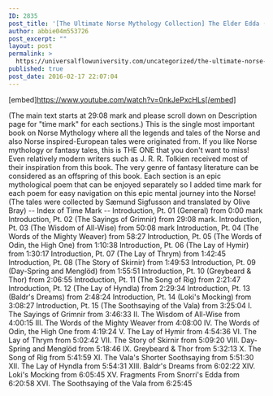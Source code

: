 ```yaml
---
ID: 2835
post_title: '[The Ultimate Norse Mythology Collection] The Elder Edda (Audiobook)'
author: abbie04m553726
post_excerpt: ""
layout: post
permalink: >
  https://universalflowuniversity.com/uncategorized/the-ultimate-norse-mythology-collection-the-elder-edda-audiobook/
published: true
post_date: 2016-02-17 22:07:04
---
```

[embed]https://www.youtube.com/watch?v=0nkJePxcHLs[/embed]<br>
<p>(The main text starts at 29:08 mark and please scroll down on Description page for "time mark" for each sections.) This is the single most important book on Norse Mythology where all the legends and tales of the Norse and also Norse inspired-European tales were originated from. If you like Norse mythology or fantasy tales, this is THE ONE that you don't want to miss! Even relatively modern writers such as J. R. R. Tolkien received most of their inspiration from this book. The very genre of fantasy literature can be considered as an offspring of this book. Each section is an epic mythological poem that can be enjoyed separately so I added time mark for each poem for easy navigation on this epic mental journey into the Norse! (The tales were collected by Sæmund Sigfusson and translated by Olive Bray)
-- Index of Time Mark --
Introduction, Pt. 01 (General) from 0:00 mark  
Introduction, Pt. 02 (The Sayings of Grimnir) from 29:08 mark.
Introduction, Pt. 03 (The Wisdom of All-Wise) from 50:08 mark
Introduction, Pt. 04 (The Words of the Mighty Weaver) from 58:27
Introduction, Pt. 05 (The Words of Odin, the High One) from 1:10:38
Introduction, Pt. 06 (The Lay of Hymir) from 1:30:17
Introduction, Pt. 07 (The Lay of Thrym) from 1:42:45
Introduction, Pt. 08 (The Story of Skirnir) from 1:49:53
Introduction, Pt. 09 (Day-Spring and Menglöd) from 1:55:51
Introduction, Pt. 10 (Greybeard & Thor) from 2:06:55
Introduction, Pt. 11 (The Song of Rig) from 2:21:47
Introduction, Pt. 12 (The Lay of Hyndla) from 2:29:34
Introduction, Pt. 13 (Baldr's Dreams) from 2:48:24
Introduction, Pt. 14 (Loki's Mocking) from 3:08:27
Introduction, Pt. 15 (The Soothsaying of the Vala) from 3:25:04
I. The Sayings of Grimnir from 3:46:33
II. The Wisdom of All-Wise from 4:00:15
III. The Words of the Mighty Weaver from 4:08:00
IV. The Words of Odin, the High One from 4:19:24
V. The Lay of Hymir from 4:54:36
VI. The Lay of Thrym from 5:02:42
VII. The Story of Skirnir from 5:09:20
VIII. Day-Spring and Menglöd from 5:18:46
IX. Greybeard & Thor from 5:32:13
X. The Song of Rig from 5:41:59
XI. The Vala's Shorter Soothsaying from 5:51:30
XII. The Lay of Hyndla from 5:54:31
XIII. Baldr's Dreams from 6:02:22
XIV. Loki's Mocking from 6:05:45
XV. Fragments From Snorri's Edda from 6:20:58
XVI. The Soothsaying of the Vala from 6:25:45</p>